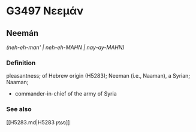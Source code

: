 # G3497 Νεεμάν

## Neemán

_(neh-eh-man' | neh-eh-MAHN | nay-ay-MAHN)_

### Definition

pleasantness; of Hebrew origin (H5283); Neeman (i.e., Naaman), a Syrian; Naaman; 

- commander-in-chief of the army of Syria

### See also

[[H5283.md|H5283 נעמן]]
